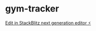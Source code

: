 # gym-tracker

[Edit in StackBlitz next generation editor ⚡️](https://stackblitz.com/~/github.com/aolmo97/gym-tracker)